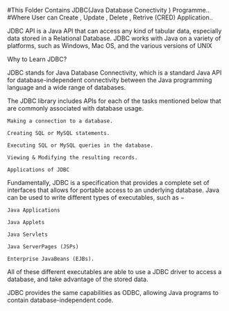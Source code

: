 #This Folder Contains JDBC(Java Database Conectivity ) Programme..
#Where User can Create , Update , Delete , Retrive (CRED) Application..

JDBC API is a Java API that can access any kind of tabular data, especially data stored in a Relational Database. JDBC works with Java on a variety of platforms, such as Windows, Mac OS, and the various versions of UNIX


Why to Learn JDBC?

JDBC stands for Java Database Connectivity, which is a standard Java API for database-independent connectivity between the Java programming language and a wide range of databases.

The JDBC library includes APIs for each of the tasks mentioned below that are commonly associated with database usage.

    Making a connection to a database.

    Creating SQL or MySQL statements.

    Executing SQL or MySQL queries in the database.

    Viewing & Modifying the resulting records.

	Applications of JDBC

Fundamentally, JDBC is a specification that provides a complete set of interfaces that allows for portable access to an underlying database. Java can be used to write different types of executables, such as −

    Java Applications

    Java Applets

    Java Servlets

    Java ServerPages (JSPs)

    Enterprise JavaBeans (EJBs).

All of these different executables are able to use a JDBC driver to access a database, and take advantage of the stored data.

JDBC provides the same capabilities as ODBC, allowing Java programs to contain database-independent code.